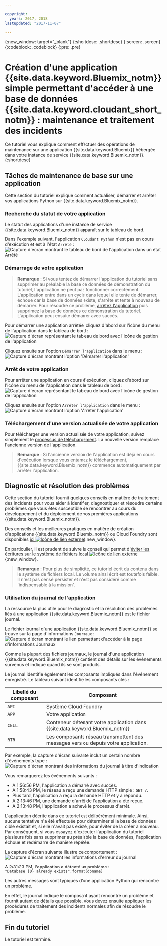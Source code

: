 ```yaml
---

copyright:
  years: 2017, 2018
lastupdated: "2017-11-07"

---
```


{:new_window: target="_blank"}
{:shortdesc: .shortdesc}
{:screen: .screen}
{:codeblock: .codeblock}
{:pre: .pre}

<!-- Acrolinx: 2017-01-11 -->

# Création d'une application {{site.data.keyword.Bluemix_notm}} simple permettant d'accéder à une base de données {{site.data.keyword.cloudant_short_notm}} : maintenance et traitement des incidents 

Ce tutoriel vous explique comment effectuer des opérations de maintenance sur une
application {{site.data.keyword.Bluemix}} hébergée dans votre instance de service {{site.data.keyword.Bluemix_notm}}.
{:shortdesc}

<div id="maintenance"></div>

## Tâches de maintenance de base sur une application

Cette section du tutoriel explique comment actualiser, démarrer et arrêter vos applications Python sur {{site.data.keyword.Bluemix_notm}}.

### Recherche du statut de votre application

Le statut des applications d'une instance de service {{site.data.keyword.Bluemix_notm}} apparaît sur le tableau de bord.

Dans l'exemple suivant, l'application `Cloudant Python` n'est pas en cours d'exécution et est à l'état `Arrêté` :<br/>
![Capture d'écran montrant le tableau de bord de l'application dans un état Arrêté](images/img0037.png)

### Démarrage de votre application

>   **Remarque** : Si vous tentez de démarrer l'application du tutoriel
    sans supprimer au préalable la base de données de démonstration du tutoriel,
    l'application ne peut pas fonctionner correctement.
    L'application entre dans un cycle dans lequel elle tente de démarrer, échoue car la
base de données existe, s'arrête et tente à nouveau de démarrer.
    Pour résoudre ce
problème, [arrêtez l'application](#stopping-your-application) puis
supprimez la base de données de démonstration du tutoriel.
    L'application peut ensuite démarrer avec succès.

Pour démarrer une application arrêtée, cliquez d'abord sur l'icône du menu de
l'application dans le tableau de bord :<br/>
![Capture d'écran représentant le tableau de bord avec l'icône de gestion de l'application](images/img0038.png)

Cliquez ensuite sur l'option `Démarrer l'application` dans le menu :<br/>
![Capture d'écran montrant l'option 'Démarrer l'application'](images/img0039.png)

### Arrêt de votre application

Pour arrêter une application en cours d'exécution, cliquez d'abord sur l'icône du menu de l'application dans le tableau de bord :<br/>
![Capture d'écran représentant le tableau de bord avec l'icône de gestion de l'application](images/img0040.png)

Cliquez ensuite sur l'option `Arrêter l'application` dans le menu :<br/>
![Capture d'écran montrant l'option 'Arrêter l'application'](images/img0041.png)

<div id="troubleshooting"></div>

### Téléchargement d'une version actualisée de votre application

Pour télécharger une version actualisée de votre application, suivez simplement le [processus de téléchargement](create_bmxapp_upload.html).
La nouvelle version remplace l'ancienne version de l'application.

>   **Remarque** : Si l'ancienne version de l'application est déjà en cours d'exécution lorsque vous entamez le téléchargement,
    {{site.data.keyword.Bluemix_notm}} commence automatiquement par arrêter l'application.

## Diagnostic et résolution des problèmes

Cette section du tutoriel fournit quelques conseils en matière de traitement des
incidents pour vous aider à identifier, diagnostiquer et résoudre certains problèmes que
vous êtes susceptible de rencontrer au cours du développement et du déploiement de vos
premières applications {{site.data.keyword.Bluemix_notm}}.

Des conseils et les meilleures pratiques en matière de création d'applications {{site.data.keyword.Bluemix_notm}} ou Cloud Foundry sont disponibles [ici ![Icône de lien externe](../images/launch-glyph.svg "Icône de lien externe")](https://docs.cloudfoundry.org/devguide/deploy-apps/prepare-to-deploy.html){:new_window}.

En particulier, il est prudent de suivre le conseil qui permet d'[éviter les écritures sur le système de fichiers local ![Icône de lien externe](../images/launch-glyph.svg "Icône de lien externe")](https://docs.cloudfoundry.org/devguide/deploy-apps/prepare-to-deploy.html#filesystem){:new_window}.

>   **Remarque** : Pour plus de simplicité,
    ce tutoriel écrit du contenu dans le système de fichiers local.
    Le volume
ainsi écrit est toutefois faible.
    Il n'est pas censé persister et n'est pas considéré comme 'indispensable à la mission'.

### Utilisation du journal de l'application

La ressource la plus utile pour le diagnostic et la résolution des problèmes liés
à une application {{site.data.keyword.Bluemix_notm}} est le fichier journal.

Le fichier journal d'une application {{site.data.keyword.Bluemix_notm}} se
trouve sur la page d'informations `Journaux` :<br/>
![Capture d'écran montrant le lien permettant d'accéder à la page d'informations Journaux](images/img0042.png)

Comme la plupart des fichiers journaux, le journal d'une application
{{site.data.keyword.Bluemix_notm}} contient des détails sur les événements
survenus et indique quand ils se sont produits.

Le journal identifie également les composants impliqués dans l'événement enregistré.
Le tableau suivant identifie les composants clés :

Libellé du composant | Composant
----------------|----------
`API`           | Système Cloud Foundry
`APP`           | Votre application
`CELL`          | Conteneur détenant votre application dans {{site.data.keyword.Bluemix_notm}}
`RTR`           | Les composants réseau transmettent des messages vers ou depuis votre application.

Par exemple, la capture d'écran suivante inclut un certain nombre d'événements type :<br/>
![Capture d'écran montrant des informations du journal à titre d'indication](images/img0043.png)

Vous remarquerez les événements suivants :

-   A 1:56:56 PM, l'application a démarré avec succès.
-   A 1:58:43 PM, le réseau a reçu une demande HTTP simple : `GET /`.
-   Plus tard, l'application a reçu la demande HTTP et y a répondu.
-   A 2:13:46 PM, une demande d'arrêt de l'application a été reçue.
-   A 2:13:48 PM, l'application a achevé le processus d'arrêt.

L'application décrite dans ce tutoriel est délibérément minimale.
Ainsi, aucune tentative n'a été effectuée pour déterminer si la base de données cible
existait et, si elle n'avait pas existé, pour éviter de la créer à nouveau.
Par conséquent, si vous essayez d'exécuter l'application du tutoriel plusieurs fois sans
supprimer au préalable la base de données, l'application échoue et redémarre de manière répétée.

La capture d'écran suivante illustre ce comportement :<br/>
![Capture d'écran montrant les informations d'erreur du journal](images/img0044.png)

A 2:31:23 PM, l'application a détecté un problème :<br/>
`"Database {0} already exists".format(dbname)`

Les autres messages sont typiques d'une application Python qui rencontre un problème.

En effet, le journal indique le composant ayant rencontré un problème et fournit autant de détails que possible.
Vous devez ensuite appliquer les procédures de traitement des incidents normales afin de résoudre le problème.

## Fin du tutoriel

Le tutoriel est terminé.
